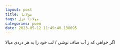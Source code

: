 ```yaml
---
layout: post
title: مولانا
tags: مولانا غزل
categories: poem
date: 2023-05-12 11:49:40.138695
---
```


اگر خواهی که ز آب صاف نوشی / لب خود را به هر دردی میالا